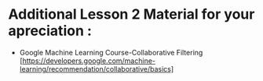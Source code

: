 # Additional Lesson 2 Material for your apreciation :
- Google Machine Learning Course-Collaborative Filtering [https://developers.google.com/machine-learning/recommendation/collaborative/basics]

